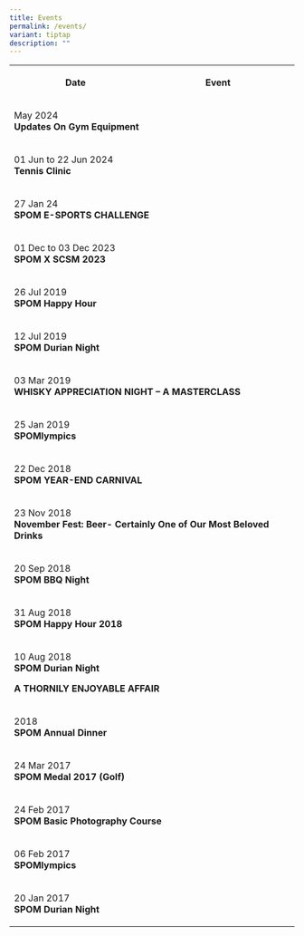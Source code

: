 ```yaml
---
title: Events
permalink: /events/
variant: tiptap
description: ""
---
```

<table style="minWidth: 50px">
<colgroup>
<col>
<col>
</colgroup>
<tbody>
<tr>
<th rowspan="1" colspan="1">
<p>Date</p>
</th>
<th rowspan="1" colspan="1">
<p>Event</p>
</th>
</tr>
<tr>
<td rowspan="1" colspan="2">
<p>May 2024
<br><strong>Updates On Gym Equipment</strong>
</p>
</td>
</tr>
<tr>
<td rowspan="1" colspan="2">
<p>01 Jun to 22 Jun 2024
<br><strong>Tennis Clinic</strong>
</p>
</td>
</tr>
<tr>
<td rowspan="1" colspan="2">
<p>27 Jan 24
<br><strong>SPOM E-SPORTS CHALLENGE</strong>
</p>
</td>
</tr>
<tr>
<td rowspan="1" colspan="2">
<p>01 Dec to 03 Dec 2023
<br><strong>SPOM X SCSM 2023</strong>
</p>
</td>
</tr>
<tr>
<td rowspan="1" colspan="2">
<p>26 Jul 2019
<br><strong>SPOM Happy Hour</strong>
</p>
</td>
</tr>
<tr>
<td rowspan="1" colspan="2">
<p>12 Jul 2019
<br><strong>SPOM Durian Night</strong>
</p>
</td>
</tr>
<tr>
<td rowspan="1" colspan="2">
<p>03 Mar 2019
<br><strong>WHISKY APPRECIATION NIGHT – A MASTERCLASS</strong>
</p>
</td>
</tr>
<tr>
<td rowspan="1" colspan="2">
<p>25 Jan 2019
<br><strong>SPOMlympics</strong>
</p>
</td>
</tr>
<tr>
<td rowspan="1" colspan="2">
<p>22 Dec 2018
<br><strong>SPOM YEAR-END CARNIVAL</strong>
</p>
</td>
</tr>
<tr>
<td rowspan="1" colspan="2">
<p>23 Nov 2018
<br><strong>November Fest: Beer- Certainly One of Our Most Beloved Drinks</strong>
</p>
</td>
</tr>
<tr>
<td rowspan="1" colspan="2">
<p>20 Sep 2018
<br><strong>SPOM BBQ Night</strong>
</p>
</td>
</tr>
<tr>
<td rowspan="1" colspan="2">
<p>31 Aug 2018
<br><strong>SPOM Happy Hour 2018</strong>
</p>
</td>
</tr>
<tr>
<td rowspan="1" colspan="2">
<p>10 Aug 2018
<br><strong>SPOM Durian Night</strong>
</p>
<p><strong>A THORNILY ENJOYABLE AFFAIR</strong>
</p>
</td>
</tr>
<tr>
<td rowspan="1" colspan="2">
<p>2018
<br><strong>SPOM Annual Dinner</strong>
</p>
</td>
</tr>
<tr>
<td rowspan="1" colspan="2">
<p>24 Mar 2017
<br><strong>SPOM Medal 2017 (Golf)</strong>
</p>
</td>
</tr>
<tr>
<td rowspan="1" colspan="2">
<p>24 Feb 2017
<br><strong>SPOM Basic Photography Course</strong>
</p>
</td>
</tr>
<tr>
<td rowspan="1" colspan="2">
<p>06 Feb 2017
<br><strong>SPOMlympics</strong>
</p>
</td>
</tr>
<tr>
<td rowspan="1" colspan="2">
<p>20 Jan 2017
<br><strong>SPOM Durian Night</strong>
</p>
</td>
</tr>
</tbody>
</table>
<p></p>